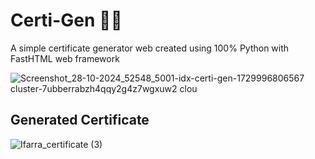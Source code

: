 # Certi-Gen 🌟😝
A simple certificate generator web created using 100% Python with FastHTML web framework

![Screenshot_28-10-2024_52548_5001-idx-certi-gen-1729996806567 cluster-7ubberrabzh4qqy2g4z7wgxuw2 clou](https://github.com/user-attachments/assets/555a1c33-017f-4f81-8848-7fc0e72b3d97)

## Generated Certificate

![Ifarra_certificate (3)](https://github.com/user-attachments/assets/3ff3441f-d07b-493b-bb1d-6a2eeea11df9)

